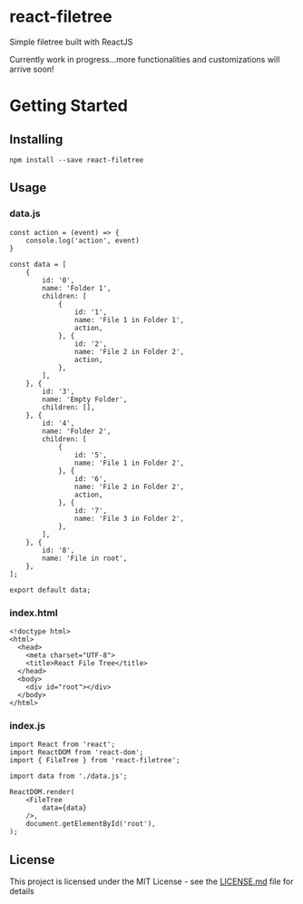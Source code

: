 # react-filetree
Simple filetree built with ReactJS

Currently work in progress...more functionalities and customizations will arrive soon!

# Getting Started
## Installing
```
npm install --save react-filetree
```

## Usage

### data.js
```
const action = (event) => {
	console.log('action', event)
}

const data = [
	{
		id: '0',
		name: 'Folder 1',
		children: [
			{
				id: '1',
				name: 'File 1 in Folder 1',
				action,
			}, {
				id: '2',
				name: 'File 2 in Folder 2',
				action,
			},
		],
	}, {
		id: '3',
		name: 'Empty Folder',
		children: [],
	}, {
		id: '4',
		name: 'Folder 2',
		children: [
			{
				id: '5',
				name: 'File 1 in Folder 2',
			}, {
				id: '6',
				name: 'File 2 in Folder 2',
				action,
			}, {
				id: '7',
				name: 'File 3 in Folder 2',
			},
		],
	}, {
		id: '8',
		name: 'File in root',
	},
];

export default data;
```

### index.html
```
<!doctype html>
<html>
  <head>
    <meta charset="UTF-8">
    <title>React File Tree</title>
  </head>
  <body>
    <div id="root"></div>
  </body>
</html>
```

### index.js
```
import React from 'react';
import ReactDOM from 'react-dom';
import { FileTree } from 'react-filetree';

import data from './data.js';

ReactDOM.render(
	<FileTree 
		data={data}
	/>,
  	document.getElementById('root'),
);
```

## License
This project is licensed under the MIT License - see the [LICENSE.md](/LICENSE) file for details

